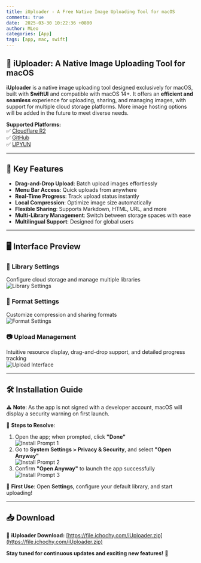 ```yaml
---
title: iUploader - A Free Native Image Uploading Tool for macOS
comments: true
date:  2025-03-30 10:22:36 +0800
author: MLeo
categories: [App] 
tags: [app, mac, swift]
---
```



## 🚀 **iUploader: A Native Image Uploading Tool for macOS**

**iUploader** is a native image uploading tool designed exclusively for macOS, built with **SwiftUI** and compatible with macOS 14+. It offers an **efficient and seamless** experience for uploading, sharing, and managing images, with support for multiple cloud storage platforms. More image hosting options will be added in the future to meet diverse needs.

**Supported Platforms:**  
✅ [Cloudflare R2](https://ichochy.com/posts/blog/20250325.html)  
✅ [GitHub](https://ichochy.com/posts/blog/20250331.html)  
✅ [UPYUN](https://www.upyun.com/league)  

---

## 🌟 Key Features  

- **Drag-and-Drop Upload**: Batch upload images effortlessly  
- **Menu Bar Access**: Quick uploads from anywhere  
- **Real-Time Progress**: Track upload status instantly  
- **Local Compression**: Optimize image size automatically  
- **Flexible Sharing**: Supports Markdown, HTML, URL, and more  
- **Multi-Library Management**: Switch between storage spaces with ease  
- **Multilingual Support**: Designed for global users  

---

## 🖥️ Interface Preview  

### 📁 **Library Settings**  
Configure cloud storage and manage multiple libraries  
![Library Settings](https://image.ichochy.com/iUploader/设置-图库.jpg)  

### 🎨 **Format Settings**  
Customize compression and sharing formats  
![Format Settings](https://image.ichochy.com/iUploader/设置-格式.jpg)  

### 📷 **Upload Management**  
Intuitive resource display, drag-and-drop support, and detailed progress tracking  
![Upload Interface](https://image.ichochy.com/iUploader/上传界面.jpg)  

---

## 🛠️ Installation Guide  

⚠️ **Note**: As the app is not signed with a developer account, macOS will display a security warning on first launch.  

📌 **Steps to Resolve**:  
1. Open the app; when prompted, click **"Done"**  
   ![Install Prompt 1](https://image.ichochy.com/iUploader/安装提示1.jpg)  
2. Go to **System Settings > Privacy & Security**, and select **"Open Anyway"**  
   ![Install Prompt 2](https://image.ichochy.com/iUploader/安装提示2.jpg)  
3. Confirm **"Open Anyway"** to launch the app successfully  
   ![Install Prompt 3](https://image.ichochy.com/iUploader/安装提示3.jpg)  

📌 **First Use**: Open **Settings**, configure your default library, and start uploading!  

---

## 📥 Download  
📌 **iUploader Download:** [https://file.ichochy.com/iUploader.zip](https://file.ichochy.com/iUploader.zip)  

**Stay tuned for continuous updates and exciting new features!** 🎉
